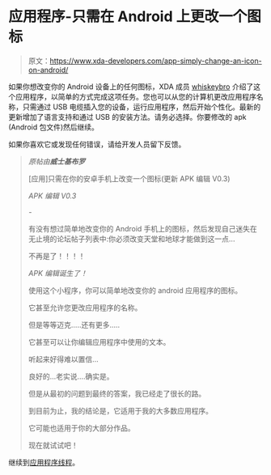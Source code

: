# 应用程序-只需在 Android 上更改一个图标

> 原文：<https://www.xda-developers.com/app-simply-change-an-icon-on-android/>

如果你想改变你的 Android 设备上的任何图标，XDA 成员 [whiskeybro](http://forum.xda-developers.com/member.php?u=248774) 介绍了这个应用程序，以简单的方式完成这项任务。您也可以从您的计算机更改应用程序名称，只需通过 USB 电缆插入您的设备，运行应用程序，然后开始个性化。最新的更新增加了语言支持和通过 USB 的安装方法。请务必选择。你要修改的 apk (Android 包文件)然后继续。

如果你喜欢它或发现任何错误，请给开发人员留下反馈。

> *原帖由**威士基布罗***
> 
> [应用]只需在你的安卓手机上改变一个图标(更新 APK 编辑 V0.3)
> 
> *APK 编辑 V0.3*
> 
> *-*
> 
> 有没有想过简单地改变你的 Android 手机上的图标，然后发现自己迷失在无止境的论坛帖子列表中:你必须改变天堂和地球才能做到这一点...
> 
> 不再是了！！！！
> 
> *APK 编辑诞生了！*
> 
> 使用这个小程序，你可以简单地改变你的 android 应用程序的图标。
> 
> 它甚至允许您更改应用程序的名称。
> 
> 但是等等迈克.....还有更多.....
> 
> 它甚至可以让你编辑应用程序中使用的文本。
> 
> 听起来好得难以置信...
> 
> 良好的...老实说....确实是。
> 
> 但是从最初的问题到最终的答案，我已经走了很长的路。
> 
> 到目前为止，我的结论是，它适用于我的大多数应用程序。
> 
> 它可能也适用于你的大部分作品。
> 
> 现在就试试吧！

继续到[应用程序线程](http://forum.xda-developers.com/showthread.php?t=890876)。
